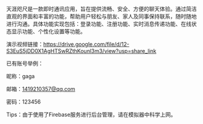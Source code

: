 天涯咫尺是一款即时通讯应用，旨在提供流畅、安全、方便的聊天体验。通过简洁直观的界面和丰富的功能，帮助用户轻松与朋友、家人及同事保持联系，随时随地进行沟通。具体功能实现包括：登录功能、注册功能、实时消息传递功能、在线状态显示功能、个性化设置等功能。

演示视频链接：https://drive.google.com/file/d/12-S3EuS5jDD0X1AgHTSwRZthKounl3m3/view?usp=share_link

已有账号举例：

昵称：gaga

邮箱：1419210357@qq.com

密码：123456

Tips：由于使用了Firebase服务进行后台管理，请在模拟器中科学上网。
